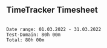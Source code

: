 ## TimeTracker Timesheet

```csv

Date range: 01.03.2022 - 31.03.2022
Test-Domain: 80h 00m
Total: 80h 00m

```